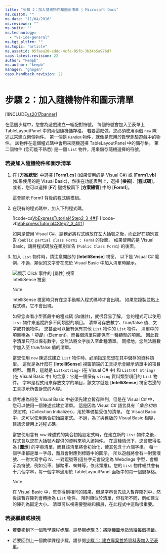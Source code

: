 ```yaml
---
title: "步驟 2：加入隨機物件和圖示清單 | Microsoft Docs"
ms.custom: ""
ms.date: "11/04/2016"
ms.reviewer: ""
ms.suite: ""
ms.technology: 
  - "vs-ide-general"
ms.tgt_pltfrm: ""
ms.topic: "article"
ms.assetid: 95faea28-eddc-4cfa-95fb-3b34b5a976d7
caps.latest.revision: 22
author: "kempb"
ms.author: "kempb"
manager: "ghogen"
caps.handback.revision: 22
---
```

# 步驟 2：加入隨機物件和圖示清單
[!INCLUDE[vs2017banner](../code-quality/includes/vs2017banner.md)]

在這個步驟中，您會為遊戲建立一組配對符號。  每個符號會加入至表單上 TableLayoutPanel 中的兩個隨機儲存格。  若要這麼做，您必須使用兩個 `new` 陳述式來建立兩個物件。  第一個是 `Random` 物件，就像是您用於數學測驗遊戲中的物件。  該物件在這個程式碼中會用來隨機選擇 TableLayoutPanel 中的儲存格。  第二個物件 \(您可能不熟悉\) 是一個 `List` 物件，用來儲存隨機選擇的符號。  
  
### 若要加入隨機物件和圖示清單  
  
1.  在 \[**方案總管**\] 中選擇 \[**Form1.cs**\] \(如果使用的是 Visual C\#\) 或 \[**Form1.vb**\] \(如果使用的是 Visual Basic\)，然後在功能表列上，選擇 \[**檢視**\]、\[**程式碼**\]。  或者，您可以選擇 \[**F7**\] 鍵或按兩下 \[**方案總管**\] 中的 \[**Form1**\]。  
  
     這會顯示 Form1 背後的程式碼模組。  
  
2.  在現有的程式碼中，加入下列程式碼。  
  
     [!code-cs[VbExpressTutorial4Step2_3_4#1](../ide/codesnippet/CSharp/step-2-add-a-random-object-and-a-list-of-icons_1.cs)]
     [!code-vb[VbExpressTutorial4Step2_3_4#1](../ide/codesnippet/VisualBasic/step-2-add-a-random-object-and-a-list-of-icons_1.vb)]  
  
     如果是使用 Visual C\#，請務必將程式碼放在左大括號之後，而正好在類別宣告 \(`public partial class Form1 : Form`\) 的後面。  如果使用的是 Visual Basic，請將程式碼放在類別宣告 \(`Public Class Form1`\) 的後面。  
  
3.  加入 `List` 物件時，請注意開啟的 \[**IntelliSense**\] 視窗。  以下是 Visual C\# 範例，不過，類似的文字會在您於 Visual Basic 中加入清單時顯示。  
  
     ![顯示 Click 事件的 &#91;屬性&#93; 視窗](~/ide/media/express_listintellisense.png "Express\_ListIntellisense")  
IntelliSense 視窗  
  
    > [!NOTE]
    >  IntelliSense 視窗時只有在您手動輸入程式碼時才會出現。  如果您複製並貼上程式碼，它不會出現。  
  
     如果您查看小型區段中的程式碼 \(和備註\)，就很容易了解。  您的程式可以使用 `List` 物件來追蹤許多不同類型的項目。  清單可存放數字、true\/false 值、文字或其他物件。  您甚至可以擁有保有其他 `List` 物件的 `List` 物件。  清單中的項目稱為「*項目*」\(Element\)，而每個清單只能保有一種類型的項目。  因此數字清單只可以保有數字，您無法將文字加入至此種清單。  同樣地，您無法將數字加入至 true\/false 值的清單。  
  
     當您使用 `new` 陳述式建立 `List` 物件時，必須指定您想在其中儲存的資料類型。  這就是為什麼在 \[**IntelliSense**\] 視窗頂端的工具提示會顯示清單中的項目類型。  而且，這就是 `List<string>` \(在 Visual C\# 中\) 和 `List(Of String)` \(在 Visual Basic 中\) 的含意：它是一個保有 `string` 資料類型項目的 `List` 物件。  字串是程式用來存放文字的項目，該文字就是 \[**IntelliSense**\] 視窗右邊的工具提示所告訴您的內容。  
  
4.  請考慮為何在 Visual Basic 中必須先建立暫存陣列，但是在 Visual C\# 中，您可以使用一個陳述式建立清單。  這是因為 Visual C\# 語言具有「*集合初始設定式*」\(Collection Initializer\)，用於準備接受值的清單。  在 Visual Basic 中，您可以使用集合初始設定式。  不過，為了與舊版的 Visual Basic 相容，建議您使用上述程式碼。  
  
     當您使用含有 `new` 陳述式的集合初始設定式時，在建立新的 `List` 物件之後，程式會以您在大括號內提供的資料來填入該物件。  在這種情況下，您會取得名為 \[**圖示**\] 的字串清單，而且該清單將會初始化，使其包含十六個字串。  每一個字串都是單一字母，而且會對應到標籤中的圖示。  所以遊戲將會有一對驚嘆號、一對大寫字母 N、一對逗號等\(這些字元會設定為 Webdings 字型，會顯示為符號，例如公車、腳踏車、蜘蛛等，依此類推\)。您的 `List` 物件總共會有十六個字串，每一個字串適用於 TableLayoutPanel 面板中的每一個儲存格。  
  
    > [!NOTE]
    >  在 Visual Basic 中，您會得到相同的結果，但是字串會先放入暫存陣列中，然後該暫存陣列會轉換為 `List` 物件。  陣列類似於清單，但有所不同，例如建立的陣列為固定大小。  清單可以視需要壓縮和擴展，在此程式中這點很重要。  
  
### 若要繼續或檢視  
  
-   若要移到下一個教學課程步驟，請參閱[步驟 3：將隨機圖示指派給每個標籤](../ide/step-3-assign-a-random-icon-to-each-label.md)。  
  
-   若要回到上一個教學課程步驟，請參閱[步驟 1：建立專案並將資料表加入至表單](../ide/step-1-create-a-project-and-add-a-table-to-your-form.md)。